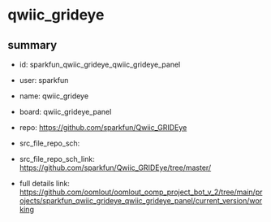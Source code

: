 # qwiic_grideye
 
## summary 
* id: sparkfun_qwiic_grideye_qwiic_grideye_panel
* user: sparkfun
* name: qwiic_grideye
* board: qwiic_grideye_panel
* repo: https://github.com/sparkfun/Qwiic_GRIDEye



* src_file_repo_sch: 
* src_file_repo_sch_link: https://github.com/sparkfun/Qwiic_GRIDEye/tree/master/
* full details link: https://github.com/oomlout/oomlout_oomp_project_bot_v_2/tree/main/projects/sparkfun_qwiic_grideye_qwiic_grideye_panel/current_version/working  







